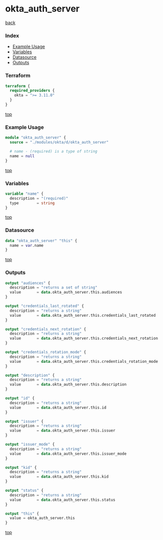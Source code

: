 # okta_auth_server

[back](../okta.md)

### Index

- [Example Usage](#example-usage)
- [Variables](#variables)
- [Datasource](#datasource)
- [Outputs](#outputs)

### Terraform

```terraform
terraform {
  required_providers {
    okta = ">= 3.11.0"
  }
}
```

[top](#index)

### Example Usage

```terraform
module "okta_auth_server" {
  source = "./modules/okta/d/okta_auth_server"

  # name - (required) is a type of string
  name = null
}
```

[top](#index)

### Variables

```terraform
variable "name" {
  description = "(required)"
  type        = string
}
```

[top](#index)

### Datasource

```terraform
data "okta_auth_server" "this" {
  name = var.name
}
```

[top](#index)

### Outputs

```terraform
output "audiences" {
  description = "returns a set of string"
  value       = data.okta_auth_server.this.audiences
}

output "credentials_last_rotated" {
  description = "returns a string"
  value       = data.okta_auth_server.this.credentials_last_rotated
}

output "credentials_next_rotation" {
  description = "returns a string"
  value       = data.okta_auth_server.this.credentials_next_rotation
}

output "credentials_rotation_mode" {
  description = "returns a string"
  value       = data.okta_auth_server.this.credentials_rotation_mode
}

output "description" {
  description = "returns a string"
  value       = data.okta_auth_server.this.description
}

output "id" {
  description = "returns a string"
  value       = data.okta_auth_server.this.id
}

output "issuer" {
  description = "returns a string"
  value       = data.okta_auth_server.this.issuer
}

output "issuer_mode" {
  description = "returns a string"
  value       = data.okta_auth_server.this.issuer_mode
}

output "kid" {
  description = "returns a string"
  value       = data.okta_auth_server.this.kid
}

output "status" {
  description = "returns a string"
  value       = data.okta_auth_server.this.status
}

output "this" {
  value = okta_auth_server.this
}
```

[top](#index)